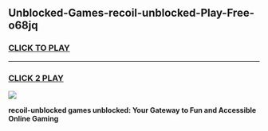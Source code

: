 
## Unblocked-Games-recoil-unblocked-Play-Free-o68jq
<h3>
<a href="https://premium76.site?title=recoil-unblocked&ref=20M">CLICK TO PLAY</a></h3>
<hr>

<h3>
<a href="https://premium76.site?title=recoil-unblocked&ref=20M">CLICK 2 PLAY</a>
  
</h3>

<a href="https://premium76.site?title=recoil-unblocked&ref=19M"><img src="https://clearcache.store/games.png"></a>


**recoil-unblocked games unblocked: Your Gateway to Fun and Accessible Online Gaming**
